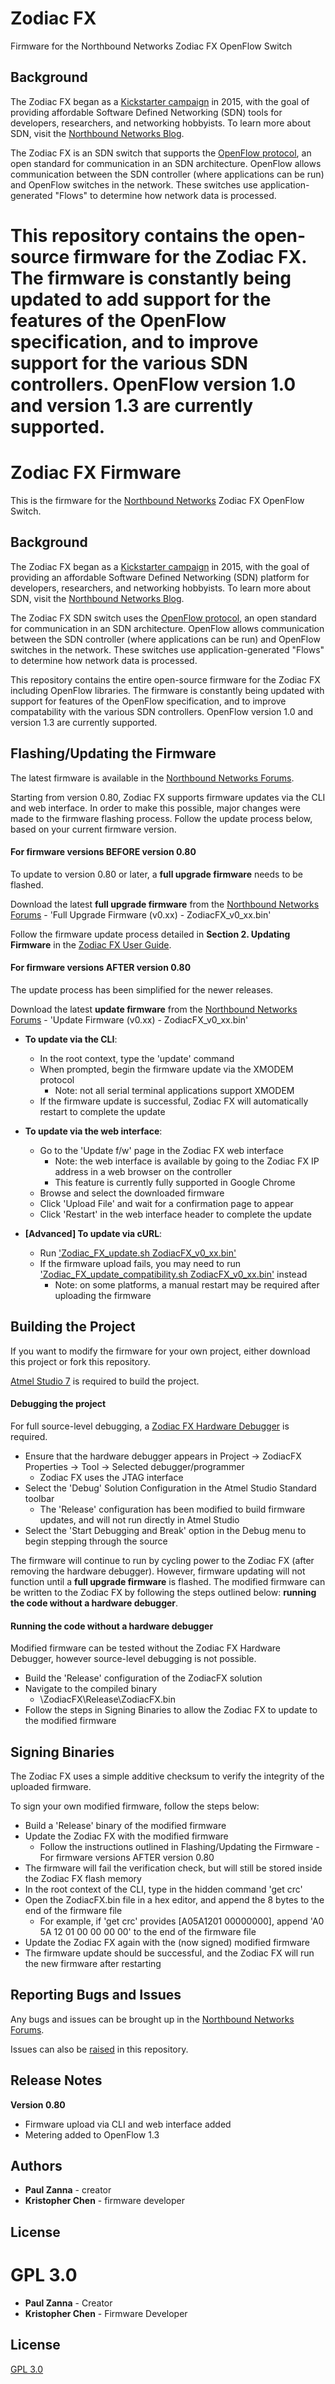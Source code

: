 # Zodiac FX

Firmware for the Northbound Networks Zodiac FX OpenFlow Switch

## Background

The Zodiac FX began as a [Kickstarter campaign](https://www.kickstarter.com/projects/northboundnetworks/zodiac-fx-the-worlds-smallest-openflow-sdn-switch) in 2015, with the goal of providing affordable Software Defined Networking (SDN) tools for developers, researchers, and networking hobbyists. To learn more about SDN, visit the [Northbound Networks Blog](https://northboundnetworks.com/blogs/sdn).

The Zodiac FX is an SDN switch that supports the [OpenFlow protocol](https://www.opennetworking.org/sdn-resources/openflow), an open standard for communication in an SDN architecture. OpenFlow allows communication between the SDN controller (where applications can be run) and OpenFlow switches in the network. These switches use application-generated "Flows" to determine how network data is processed.

This repository contains the open-source firmware for the Zodiac FX. The firmware is constantly being updated to add support for the features of the OpenFlow specification, and to improve support for the various SDN controllers. OpenFlow version 1.0 and version 1.3 are currently supported.
=======
# Zodiac FX Firmware

This is the firmware for the [Northbound Networks](https://northboundnetworks.com/) Zodiac FX OpenFlow Switch.

## Background

The Zodiac FX began as a [Kickstarter campaign](https://www.kickstarter.com/projects/northboundnetworks/zodiac-fx-the-worlds-smallest-openflow-sdn-switch) in 2015, with the goal of providing an affordable Software Defined Networking (SDN) platform for developers, researchers, and networking hobbyists. To learn more about SDN, visit the [Northbound Networks Blog](https://northboundnetworks.com/blogs/sdn).

The Zodiac FX SDN switch uses the [OpenFlow protocol](https://www.opennetworking.org/sdn-resources/openflow), an open standard for communication in an SDN architecture. OpenFlow allows communication between the SDN controller (where applications can be run) and OpenFlow switches in the network. These switches use application-generated "Flows" to determine how network data is processed.

This repository contains the entire open-source firmware for the Zodiac FX including OpenFlow libraries. The firmware is constantly being updated with support for features of the OpenFlow specification, and to improve compatability with the various SDN controllers. OpenFlow version 1.0 and version 1.3 are currently supported.

## Flashing/Updating the Firmware

The latest firmware is available in the [Northbound Networks Forums](http://forums.northboundnetworks.com/index.php?topic=52.0).

Starting from version 0.80, Zodiac FX supports firmware updates via the CLI and web interface. In order to make this possible, major changes were made to the firmware flashing process. Follow the update process below, based on your current firmware version.

#### For firmware versions BEFORE version 0.80

To update to version 0.80 or later, a **full upgrade firmware** needs to be flashed.

Download the latest **full upgrade firmware** from the [Northbound Networks Forums](http://forums.northboundnetworks.com/index.php?topic=52.0) - 'Full Upgrade Firmware (v0.xx) - ZodiacFX_v0_xx.bin'

Follow the firmware update process detailed in **Section 2. Updating Firmware** in the [Zodiac FX User Guide](http://forums.northboundnetworks.com/downloads/zodiac_fx/guides/ZodiacFX_UserGuide_0216.pdf).

#### For firmware versions AFTER version 0.80

The update process has been simplified for the newer releases.

Download the latest **update firmware** from the [Northbound Networks Forums](http://forums.northboundnetworks.com/index.php?topic=52.0) - 'Update Firmware (v0.xx) - ZodiacFX_v0_xx.bin'

* **To update via the CLI**:
	* In the root context, type the 'update' command
	* When prompted, begin the firmware update via the XMODEM protocol
		* Note: not all serial terminal applications support XMODEM
	* If the firmware update is successful, Zodiac FX will automatically restart to complete the update

* **To update via the web interface**:
	* Go to the 'Update f/w' page in the Zodiac FX web interface
		* Note: the web interface is available by going to the Zodiac FX IP address in a web browser on the controller
		* This feature is currently fully supported in Google Chrome
	* Browse and select the downloaded firmware
	* Click 'Upload File' and wait for a confirmation page to appear
	* Click 'Restart' in the web interface header to complete the update

* **[Advanced] To update via cURL**:
	* Run ['Zodiac_FX_update.sh ZodiacFX_v0_xx.bin'](http://forums.northboundnetworks.com/index.php?topic=52.0)
	* If the firmware upload fails, you may need to run ['Zodiac_FX_update_compatibility.sh ZodiacFX_v0_xx.bin'](http://forums.northboundnetworks.com/index.php?topic=52.0) instead
		* Note: on some platforms, a manual restart may be required after uploading the firmware

## Building the Project

If you want to modify the firmware for your own project, either download this project or fork this repository.

[Atmel Studio 7](https://www.atmel.com/Microsite/atmel-studio/) is required to build the project.

#### Debugging the project

For full source-level debugging, a [Zodiac FX Hardware Debugger](https://northboundnetworks.com/products/zodiac-fx-hardware-debugger) is required.

* Ensure that the hardware debugger appears in Project -> ZodiacFX Properties -> Tool -> Selected debugger/programmer
	* Zodiac FX uses the JTAG interface
* Select the 'Debug' Solution Configuration in the Atmel Studio Standard toolbar
	* The 'Release' configuration has been modified to build firmware updates, and will not run directly in Atmel Studio
* Select the 'Start Debugging and Break' option in the Debug menu to begin stepping through the source

The firmware will continue to run by cycling power to the Zodiac FX (after removing the hardware debugger). However, firmware updating will not function until a **full upgrade firmware** is flashed. The modified firmware can be written to the Zodiac FX by following the steps outlined below: **running the code without a hardware debugger**.

#### Running the code without a hardware debugger

Modified firmware can be tested without the Zodiac FX Hardware Debugger, however source-level debugging is not possible.

* Build the 'Release' configuration of the ZodiacFX solution
* Navigate to the compiled binary
	* \ZodiacFX\Release\ZodiacFX.bin
* Follow the steps in Signing Binaries to allow the Zodiac FX to update to the modified firmware

## Signing Binaries

The Zodiac FX uses a simple additive checksum to verify the integrity of the uploaded firmware.

To sign your own modified firmware, follow the steps below:
* Build a 'Release' binary of the modified firmware
* Update the Zodiac FX with the modified firmware
	* Follow the instructions outlined in Flashing/Updating the Firmware - For firmware versions AFTER version 0.80
* The firmware will fail the verification check, but will still be stored inside the Zodiac FX flash memory
* In the root context of the CLI, type in the hidden command 'get crc'
* Open the ZodiacFX.bin file in a hex editor, and append the 8 bytes to the end of the firmware file
	* For example, if 'get crc' provides [A05A1201 00000000], append 'A0 5A 12 01 00 00 00 00' to the end of the firmware file
* Update the Zodiac FX again with the (now signed) modified firmware
* The firmware update should be successful, and the Zodiac FX will run the new firmware after restarting

## Reporting Bugs and Issues

Any bugs and issues can be brought up in the [Northbound Networks Forums](http://forums.northboundnetworks.com/index.php?board=3.0).

Issues can also be [raised](https://github.com/NorthboundNetworks/ZodiacFX/issues) in this repository.

## Release Notes

**Version 0.80**
* Firmware upload via CLI and web interface added
* Metering added to OpenFlow 1.3

## Authors

* **Paul Zanna** - creator
* **Kristopher Chen** - firmware developer

## License

GPL 3.0
=======
* **Paul Zanna** - Creator
* **Kristopher Chen** - Firmware Developer

## License

[GPL 3.0](LICENSE)
